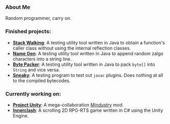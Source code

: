 ### About Me

Random programmer, carry on.

### Finished projects:
- [**Stack Walking**](https://github.com/GlennFolker/StackWalking): A testing utility tool written in Java to obtain a function's caller class without using the internal reflection classes.
- [**Name Gen**](https://github.com/GlennFolker/NameGen): A testing utility tool written in Java to append random zalgo characters into a string line.
- [**Byte Packer**](https://github.com/GlennFolker/BytePacker): A testing utility tool written in Java to pack `byte[]` into `String` and vice versa.
- [**Sneaky**](https://github.com/GlennFolker/Sneaky): A testing program to test out `javac` plugins. Does nothing at all to the compiled bytecodes.

### Currently working on:
- [**Project Unity**](https://github.com/AvantTeam/ProjectUnity): A mega-collaboration [Mindustry](https://github.com/Anuken/Mindustry) mod.
- [**Innerclash**](https://github.com/AvantTeam/Innerclash): A scrolling 2D RPG-RTS game written in C# using the Unity Engine.

